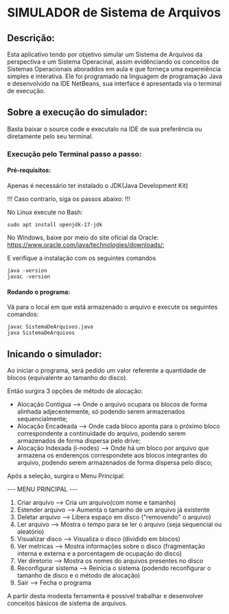 # SIMULADOR de Sistema de Arquivos

## Descrição:

Esta aplicativo tendo por objetivo simular um Sistema de Arquivos da perspectiva e um Sistema Operacinal,
assim evidênciando os conceitos de Sistemas Operacionais aboraddos em aula e que forneça uma expereiência simples 
e interativa. Ele foi programado na linguagem de programação Java e desenvolvido na IDE NetBeans, sua interface é apresentada
via o terminal de execução.

## Sobre a execução do simulador:

Basta baixar o source code e executalo na IDE de sua preferência ou diretamente pelo seu terminal.

### Execução pelo Terminal passo a passo:

#### Pré-requisitos:

  Apenas é necessário ter instalado o JDK(Java Development Kit)
  
  !!! Caso contrario, siga os passos abaixo: !!!
  
  No Linux execute no Bash:
  
    sudo apt install openjdk-17-jdk
                                              
  No Windows, baixe por meio do site oficial da Oracle: https://www.oracle.com/java/technologies/downloads/;

  E verifique a instalação com os seguintes comandos
                
    java -version
    javac -version

#### Rodando o programa:

  Vá para o local em que está armazenado o arquivo e execute os seguintes comandos:
  
    javac SistemaDeArquivos.java
    java SistemaDeArquivos

## Inicando o simulador:

Ao iniciar o programa, será pedido um valor referente a quantidade de blocos (equivalente ao tamanho do disco).

Então surgira 3 opções de método de alocação:

* Alocação Contigua           --> Onde o arquivo ocupara os blocos de forma alinhada adjecentemente, só podendo serem armazenados sequencialmente;
* Alocação Encadeada          --> Onde cada bloco aponta para o próximo bloco correspondente a continuidade do arquivo, podendo serem armazenados de forma dispersa pelo drive;
* Alocação Indexada (i-nodes) --> Onde há um bloco por arquivo que armazena os enderenços correspondete aos blocos integrantes do arquivo, podendo serem armazenados de forma dispersa pelo disco;

Após a seleção, surgira o Menu Principal:

--- MENU PRINCIPAL ---

1. Criar arquivo        --> Cria um arquivo(com nome e tamanho) 
2. Estender arquivo     --> Aumenta o tamanho de um arquivo já existente
3. Deletar arquivo      --> Libera espaço em disco ("removendo" o arquivo)
4. Ler arquivo          --> Mostra o tempo para se ler o arquivo (seja sequencial ou aleatório)
5. Visualizar disco     --> Visualiza o disco (dividido em blocos)
6. Ver metricas         --> Mostra informações sobre o disco (fragmentação interna e externa e a porcentagem de ocupação do disco)
7. Ver diretorio        --> Mostra os nomes do arquivos presentes no disco
8. Reconfigurar sistema --> Reinicia o sistema (podendo reconfigurar o tamanho de disco e o método de alocação)
9. Sair                 --> Fecha o programa

A partir desta modesta ferramenta é possível trabalhar e desenvolver conceitos básicos de sistema de arquivos. 
